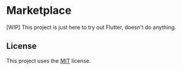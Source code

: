 # Marketplace

[WIP] This project is just here to try out Flutter, doesn't do anything.

## License

This project uses the [MIT](LICENSE) license.